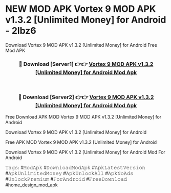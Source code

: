 # NEW MOD APK Vortex 9 MOD APK v1.3.2 [Unlimited Money] for Android - 2lbz6
Download Vortex 9 MOD APK v1.3.2 [Unlimited Money] for Android Free Mod APK

<div align="center">
<h3>🔴 Download [Server1] 👉👉 <a href="https://apk-comot.site?title=Vortex_9_MOD_APK_v1.3.2_[Unlimited_Money]_for_Android">Vortex 9 MOD APK v1.3.2 [Unlimited Money] for Android Mod Apk</a></h3><br>

<h3>🔴 Download [Server2] 👉👉 <a href="https://apk-comot.site?title=Vortex_9_MOD_APK_v1.3.2_[Unlimited_Money]_for_Android">Vortex 9 MOD APK v1.3.2 [Unlimited Money] for Android Mod Apk</a></h3>
</div>


Free Download APK MOD Vortex 9 MOD APK v1.3.2 [Unlimited Money] for Android

Download Vortex 9 MOD APK v1.3.2 [Unlimited Money] for Android 

Free APK MOD Vortex 9 MOD APK v1.3.2 [Unlimited Money] for Android 

Download Vortex 9 MOD APK v1.3.2 [Unlimited Money] for Android Mod For Android

𝚃𝚊𝚐𝚜: #𝙼𝚘𝚍𝙰𝚙𝚔 #𝙳𝚘𝚠𝚗𝚕𝚘𝚊𝚍𝙼𝚘𝚍𝙰𝚙𝚔 #𝙰𝚙𝚔𝙻𝚊𝚝𝚎𝚜𝚝𝚅𝚎𝚛𝚜𝚒𝚘𝚗 #𝙰𝚙𝚔𝚄𝚗𝚕𝚒𝚖𝚒𝚝𝚎𝚍𝙼𝚘𝚗𝚎𝚢 #𝙰𝚙𝚔𝚄𝚗𝚕𝚘𝚌𝚔𝙰𝚕𝚕 #𝙰𝚙𝚔𝙽𝚘𝙰𝚍𝚜 #𝚄𝚗𝚕𝚘𝚌𝚔𝙿𝚛𝚎𝚖𝚒𝚞𝚖 #𝙵𝚘𝚛𝙰𝚗𝚍𝚛𝚘𝚒𝚍 #𝙵𝚛𝚎𝚎𝙳𝚘𝚠𝚗𝚕𝚘𝚊𝚍 #home_design_mod_apk